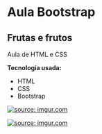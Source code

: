 <h1>
Aula Bootstrap
</h1>
<h2>
Frutas e frutos
</h2>

Aula de HTML e CSS

**Tecnologia usada:**
* HTML
* CSS
* Bootstrap

<a href="https://imgur.com/c7FAQih"><img src="https://i.imgur.com/c7FAQih.png" title="source: imgur.com" /></a>

<a href="https://imgur.com/YitbSzl"><img src="https://i.imgur.com/YitbSzl.png" title="source: imgur.com" /></a>
